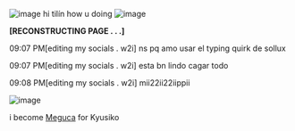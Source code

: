 ![image](https://archives.bulbagarden.net/media/upload/b/bb/Unused_HGSS_Pok%C3%A9Gear_Icon_for_Kris.png) hi tilín how u doing ![image](https://archives.bulbagarden.net/media/upload/b/bb/Unused_HGSS_Pok%C3%A9Gear_Icon_for_Kris.png)

**[RECONSTRUCTING PAGE . . .]**

09:07 PM[editing my socials . w2i] ns pq amo usar el typing quirk de sollux

09:07 PM[editing my socials . w2i] esta bn lindo cagar todo

09:08 PM[editing my socials . w2i] mii22ii22iippii

![image](https://archives.bulbagarden.net/media/upload/thumb/a/a2/Gold_Silver_Ethan_Pok%C3%A9gear.png/150px-Gold_Silver_Ethan_Pok%C3%A9gear.png)


i become [Meguca](https://www.youtube.com/watch?v=TrgxHDoe8gA)
for Kyusiko

